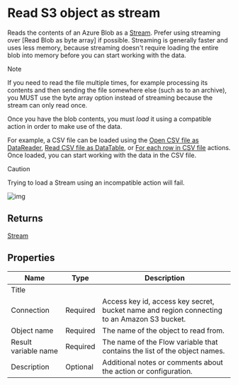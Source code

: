 # Read S3 object as stream

Reads the contents of an Azure Blob as a [Stream](https://learn.microsoft.com/en-us/dotnet/api/system.io.stream). Prefer using streaming over [Read Blob as byte array] if possible. Streaming is generally faster and uses less memory, because streaming doesn't require loading the entire blob into memory before you can start working with the data.

> [!NOTE]
> If you need to read the file multiple times, for example processing its contents and then sending the file somewhere else (such as to an archive), you MUST use the byte array option instead of streaming because the stream can only read once.

Once you have the blob contents, you must _load_ it using a compatible action in order to make use of the data.

For example, a CSV file can be loaded using the [Open CSV file as DataReader](../csv/open-csv-file-as-datareader.md), [Read CSV file as DataTable](../csv/read-csv-file-as-datatable.md), or [For each row in CSV file](../csv/for-each-row.md) actions. Once loaded, you can start working with the data in the CSV file.

> [!CAUTION]
> Trying to load a Stream using an incompatible action will fail.

![img](https://profitbasedocs.blob.core.windows.net/flowimages/read-as-stream-amaz.png)

## Returns

[Stream](https://learn.microsoft.com/en-us/dotnet/api/system.io.stream)

## Properties

| Name                 | Type     | Description                                                                                 |
| -------------------- | -------- | ------------------------------------------------------------------------------------------- |
| Title                | |                                                                                             |
| Connection           | Required | Access key id, access key secret, bucket name and region connecting to an Amazon S3 bucket. |
| Object name          | Required | The name of the object to read from.                                                        |
| Result variable name | Required | The name of the Flow variable that contains the list of the object names.                   |
| Description          | Optional |  Additional notes or comments about the action or configuration. |
